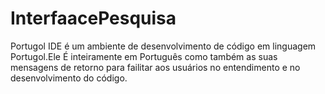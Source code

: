 # InterfaacePesquisa

Portugol IDE é um ambiente de desenvolvimento de código em linguagem Portugol.Ele  É inteiramente em Português como também as suas
 mensagens de retorno para failitar aos usuários no entendimento e no desenvolvimento do código.
